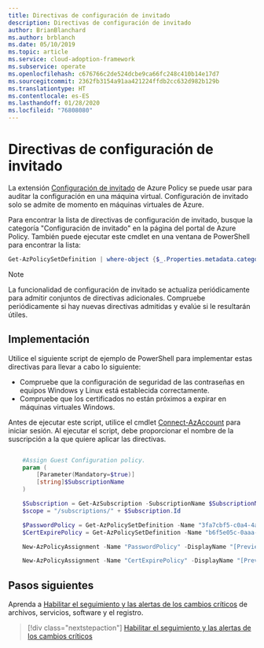 ```yaml
---
title: Directivas de configuración de invitado
description: Directivas de configuración de invitado
author: BrianBlanchard
ms.author: brblanch
ms.date: 05/10/2019
ms.topic: article
ms.service: cloud-adoption-framework
ms.subservice: operate
ms.openlocfilehash: c676766c2de524dcbe9ca66fc248c410b14e17d7
ms.sourcegitcommit: 2362fb3154a91aa421224ffdb2cc632d982b129b
ms.translationtype: HT
ms.contentlocale: es-ES
ms.lasthandoff: 01/28/2020
ms.locfileid: "76808080"
---
```

# <a name="guest-configuration-policy"></a>Directivas de configuración de invitado

La extensión [Configuración de invitado](https://docs.microsoft.com/azure/governance/policy/concepts/guest-configuration) de Azure Policy se puede usar para auditar la configuración en una máquina virtual. Configuración de invitado solo se admite de momento en máquinas virtuales de Azure.

Para encontrar la lista de directivas de configuración de invitado, busque la categoría "Configuración de invitado" en la página del portal de Azure Policy. También puede ejecutar este cmdlet en una ventana de PowerShell para encontrar la lista:

```powershell
Get-AzPolicySetDefinition | where-object {$_.Properties.metadata.category -eq "Guest Configuration"}
```

> [!NOTE]
> La funcionalidad de configuración de invitado se actualiza periódicamente para admitir conjuntos de directivas adicionales. Compruebe periódicamente si hay nuevas directivas admitidas y evalúe si le resultarán útiles.

<!-- TODO: Update these links when available. 

By default, we recommend that you enable the following policies:

- [Preview]: Audit to verify that password-security settings are correct on Linux and Windows machines.
- Audit to verify that certificates are not nearing expiration on Windows VMs.

-->

## <a name="deployment"></a>Implementación

Utilice el siguiente script de ejemplo de PowerShell para implementar estas directivas para llevar a cabo lo siguiente:

- Compruebe que la configuración de seguridad de las contraseñas en equipos Windows y Linux está establecida correctamente.
- Compruebe que los certificados no están próximos a expirar en máquinas virtuales Windows.

 Antes de ejecutar este script, utilice el cmdlet [Connect-AzAccount](https://docs.microsoft.com/powershell/module/az.accounts/connect-azaccount?view=azps-2.1.0) para iniciar sesión. Al ejecutar el script, debe proporcionar el nombre de la suscripción a la que quiere aplicar las directivas.

```powershell

    #Assign Guest Configuration policy.
    param (
        [Parameter(Mandatory=$true)]
        [string]$SubscriptionName
    )

    $Subscription = Get-AzSubscription -SubscriptionName $SubscriptionName
    $scope = "/subscriptions/" + $Subscription.Id

    $PasswordPolicy = Get-AzPolicySetDefinition -Name "3fa7cbf5-c0a4-4a59-85a5-cca4d996d5a6"
    $CertExpirePolicy = Get-AzPolicySetDefinition -Name "b6f5e05c-0aaa-4337-8dd4-357c399d12ae"

    New-AzPolicyAssignment -Name "PasswordPolicy" -DisplayName "[Preview]: Audit that password security settings are set correctly inside Linux and Windows machines" -Scope $scope -PolicySetDefinition $PasswordPolicy -AssignIdentity -Location eastus

    New-AzPolicyAssignment -Name "CertExpirePolicy" -DisplayName "[Preview]: Audit that certificates are not expiring on Windows VMs" -Scope $scope -PolicySetDefinition $CertExpirePolicy -AssignIdentity -Location eastus

```

## <a name="next-steps"></a>Pasos siguientes

Aprenda a [Habilitar el seguimiento y las alertas de los cambios críticos](./enable-tracking-alerting.md) de archivos, servicios, software y el registro.

> [!div class="nextstepaction"]
> [Habilitar el seguimiento y las alertas de los cambios críticos](./enable-tracking-alerting.md)
